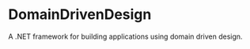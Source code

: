 DomainDrivenDesign
==================

A .NET framework for building applications using domain driven design.